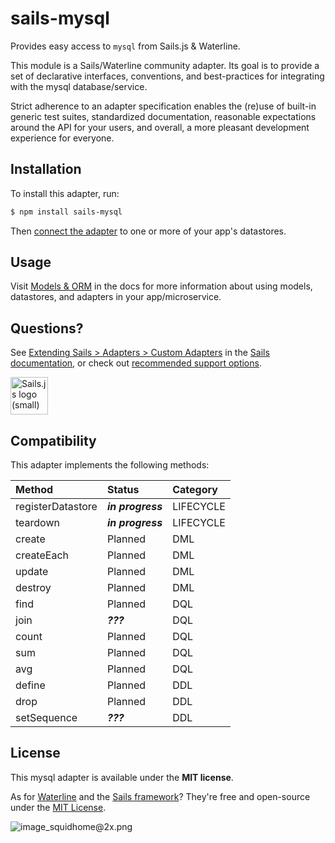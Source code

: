 # sails-mysql

Provides easy access to `mysql` from Sails.js & Waterline.

This module is a Sails/Waterline community adapter.  Its goal is to provide a set of declarative interfaces, conventions, and best-practices for integrating with the mysql database/service.

Strict adherence to an adapter specification enables the (re)use of built-in generic test suites, standardized documentation, reasonable expectations around the API for your users, and overall, a more pleasant development experience for everyone.


## Installation

To install this adapter, run:

```sh
$ npm install sails-mysql
```

Then [connect the adapter](https://sailsjs.com/documentation/reference/configuration/sails-config-datastores) to one or more of your app's datastores.

## Usage

Visit [Models & ORM](https://sailsjs.com/docs/concepts/models-and-orm) in the docs for more information about using models, datastores, and adapters in your app/microservice.

## Questions?

See [Extending Sails > Adapters > Custom Adapters](https://sailsjs.com/documentation/concepts/extending-sails/adapters/custom-adapters) in the [Sails documentation](https://sailsjs.com/documentation), or check out [recommended support options](https://sailsjs.com/support).

<a href="https://sailsjs.com" target="_blank" title="Node.js framework for building realtime APIs."><img src="https://github-camo.global.ssl.fastly.net/9e49073459ed4e0e2687b80eaf515d87b0da4a6b/687474703a2f2f62616c64657264617368792e6769746875622e696f2f7361696c732f696d616765732f6c6f676f2e706e67" width=60 alt="Sails.js logo (small)"/></a>


## Compatibility

This adapter implements the following methods:

| Method               | Status            | Category      |
|:---------------------|:------------------|:--------------|
| registerDatastore    | _**in progress**_ | LIFECYCLE     |
| teardown             | _**in progress**_ | LIFECYCLE     |
| create               | Planned           | DML           |
| createEach           | Planned           | DML           |
| update               | Planned           | DML           |
| destroy              | Planned           | DML           |
| find                 | Planned           | DQL           |
| join                 | _**???**_         | DQL           |
| count                | Planned           | DQL           |
| sum                  | Planned           | DQL           |
| avg                  | Planned           | DQL           |
| define               | Planned           | DDL           |
| drop                 | Planned           | DDL           |
| setSequence          | _**???**_         | DDL           |


## License

This mysql adapter is available under the **MIT license**.

As for [Waterline](http://waterlinejs.org) and the [Sails framework](https://sailsjs.com)?  They're free and open-source under the [MIT License](https://sailsjs.com/license).


![image_squidhome@2x.png](http://i.imgur.com/RIvu9.png)
